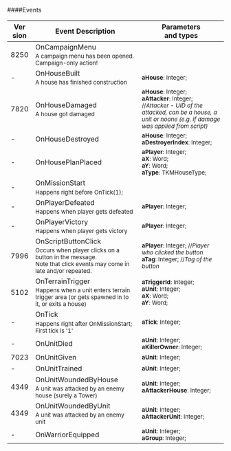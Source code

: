 ####Events

| Ver<br/>sion | Event Description | Parameters<br/>and types |
| ------- | ------------------------------------ | -------------- |
| 8250 | OnCampaignMenu<sub><br/>A campaign menu has been opened. Campaign-only action!</sub> | <sub></sub> |
| - | OnHouseBuilt<sub><br/>A house has finished construction</sub> | <sub>**aHouse**: Integer;</sub> |
| 7820 | OnHouseDamaged<sub><br/>A house got damaged</sub> | <sub>**aHouse**: Integer; <br/> **aAttacker**: Integer; //_Attacker - UID of the attacked, can be a house, a unit or noone (e.g. if damage was applied from script)_</sub> |
| - | OnHouseDestroyed<sub></sub> | <sub>**aHouse**: Integer; <br/> **aDestroyerIndex**: Integer;</sub> |
| - | OnHousePlanPlaced<sub></sub> | <sub>**aPlayer**: Integer; <br/> **aX**: Word; <br/> **aY**: Word; <br/> **aType**: TKMHouseType;</sub> |
| - | OnMissionStart<sub><br/>Happens right before OnTick(1);</sub> | <sub></sub> |
| - | OnPlayerDefeated<sub><br/>Happens when player gets defeated</sub> | <sub>**aPlayer**: Integer;</sub> |
| - | OnPlayerVictory<sub><br/>Happens when player gets victory</sub> | <sub>**aPlayer**: Integer;</sub> |
| 7996 | OnScriptButtonClick<sub><br/>Occurs when player clicks on a button in the message.<br/>Note that click events may come in late and/or repeated.</sub> | <sub>**aPlayer**: Integer; //_Player who clicked the button_ <br/> **aTag**: Integer; //_Tag of the button_</sub> |
| 5102 | OnTerrainTrigger<sub><br/>Happens when a unit enters terrain trigger area (or gets spawned in to it, or exits a house)</sub> | <sub>**aTriggerId**: Integer; <br/> **aUnit**: Integer; <br/> **aX**: Word; <br/> **aY**: Word;</sub> |
| - | OnTick<sub><br/>Happens right after OnMissionStart;<br/>First tick is '1'</sub> | <sub>**aTick**: Integer;</sub> |
| - | OnUnitDied<sub></sub> | <sub>**aUnit**: Integer; <br/> **aKillerOwner**: Integer;</sub> |
| 7023 | OnUnitGiven<sub></sub> | <sub>**aUnit**: Integer;</sub> |
| - | OnUnitTrained<sub></sub> | <sub>**aUnit**: Integer;</sub> |
| 4349 | OnUnitWoundedByHouse<sub><br/>A unit was attacked by an enemy house (surely a Tower)</sub> | <sub>**aUnit**: Integer; <br/> **aAttackerHouse**: Integer;</sub> |
| 4349 | OnUnitWoundedByUnit<sub><br/>A unit was attacked by an enemy unit</sub> | <sub>**aUnit**: Integer; <br/> **aAttackerUnit**: Integer;</sub> |
| - | OnWarriorEquipped<sub></sub> | <sub>**aUnit**: Integer; <br/> **aGroup**: Integer;</sub> |
